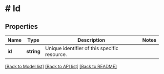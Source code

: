 # # Id

## Properties

Name | Type | Description | Notes
------------ | ------------- | ------------- | -------------
**id** | **string** | Unique identifier of this specific resource. |

[[Back to Model list]](../../../README.md#models) [[Back to API list]](../../../README.md#endpoints) [[Back to README]](../../../README.md)
